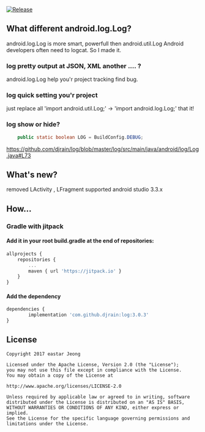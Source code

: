 [![Release](https://jitpack.io/v/djrain/log.svg)](https://jitpack.io/#djrain/log)

## What different android.log.Log?

android.log.Log is more smart, powerfull then android.util.Log
Android developers often need to logcat.
So I made it.

### log pretty output at JSON, XML another .... ?
android.log.Log help you'r project tracking find bug.

### log quick setting you'r project
just replace all 'import android.util.Log;' -> 'import android.log.Log;' that it!

### log show or hide?
```java
	public static boolean LOG = BuildConfig.DEBUG;
```
https://github.com/djrain/log/blob/master/log/src/main/java/android/log/Log.java#L73



## What's new?
removed LActivity , LFragment
supported android studio 3.3.x


## How...

### Gradle with jitpack

#### Add it in your root build.gradle at the end of repositories:
```javascript
allprojects {
	repositories {
		...
		maven { url 'https://jitpack.io' }
	}
}
```
#### Add the dependency
```javascript
dependencies {
        implementation 'com.github.djrain:log:3.0.3'
}
```

## License 
 ```code
Copyright 2017 eastar Jeong

Licensed under the Apache License, Version 2.0 (the "License");
you may not use this file except in compliance with the License.
You may obtain a copy of the License at

http://www.apache.org/licenses/LICENSE-2.0

Unless required by applicable law or agreed to in writing, software
distributed under the License is distributed on an "AS IS" BASIS,
WITHOUT WARRANTIES OR CONDITIONS OF ANY KIND, either express or implied.
See the License for the specific language governing permissions and
limitations under the License.
```
